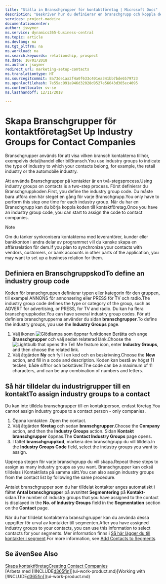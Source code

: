 ```yaml
---
title: "Ställa in Branschgrupper för kontaktföretag | Microsoft Docs"
description: "Beskriver hur du definierar en branschgrupp och koppla den till ett företag, till exempel detaljhandel eller bilindustri."
services: project-madeira
documentationcenter: 
author: jswymer
ms.service: dynamics365-business-central
ms.topic: article
ms.devlang: na
ms.tgt_pltfrm: na
ms.workload: na
ms.search.keywords: relationship, prospect
ms.date: 10/01/2018
ms.author: jswymer
redirect_url: marketing-setup-contacts
ms.translationtype: HT
ms.sourcegitcommit: 8a73de1aa2f4a0f633c401ea341bb7bde6579723
ms.openlocfilehash: 7e55ac991a946d32028d9527e56643d305ec4095
ms.contentlocale: sv-se
ms.lasthandoff: 12/11/2018

---
```

# <a name="set-up-industry-groups-for-contact-companies"></a><span data-ttu-id="1acf4-103">Skapa Branschgrupper för kontaktföretag</span><span class="sxs-lookup"><span data-stu-id="1acf4-103">Set Up Industry Groups for Contact Companies</span></span>
<span data-ttu-id="1acf4-104">Branschgrupper används för att visa vilken bransch kontakterna tillhör, exempelvis detaljhandel eller bilBransch.</span><span class="sxs-lookup"><span data-stu-id="1acf4-104">You use industry groups to indicate the type of industry to which your contacts belong, for example, the retail industry or the automobile industry.</span></span>

<span data-ttu-id="1acf4-105">Att använda Branschgrupper på kontakter är en två-stegsprocess.</span><span class="sxs-lookup"><span data-stu-id="1acf4-105">Using industry groups on contacts is a two-step process.</span></span> <span data-ttu-id="1acf4-106">Först definierar du Branschgruppkoden.</span><span class="sxs-lookup"><span data-stu-id="1acf4-106">First, you define the industry group code.</span></span> <span data-ttu-id="1acf4-107">Du måste bara utföra den här steget en gång för varje Branschgrupp.</span><span class="sxs-lookup"><span data-stu-id="1acf4-107">You only have to perform this step one time for each industry group.</span></span> <span data-ttu-id="1acf4-108">När du har en Branschgrupp kan du börja koppla koden till kontaktföretag.</span><span class="sxs-lookup"><span data-stu-id="1acf4-108">Once you have an industry group code, you can start to assign the code to contact companies.</span></span>

> [!NOTE]  
>   <span data-ttu-id="1acf4-109">Om du tänker synkronisera kontakterna med leverantörer, kunder eller bankkonton i andra delar av programmet vill du kanske skapa en affärsrelation för dem.</span><span class="sxs-lookup"><span data-stu-id="1acf4-109">If you plan to synchronize your contacts with vendors, customers, or bank accounts in other parts of the application, you may want to set up a business relation for them.</span></span>

## <a name="to-define-an-industry-group-code"></a><span data-ttu-id="1acf4-110">Definiera en Branschgruppskod</span><span class="sxs-lookup"><span data-stu-id="1acf4-110">To define an industry group code</span></span>
<span data-ttu-id="1acf4-111">Koden för branschgruppen definierar typen eller kategorin för den gruppen, till exempel ANNONS för annonsering eller PRESS för TV och radio.</span><span class="sxs-lookup"><span data-stu-id="1acf4-111">The industry group code defines the type or category of the group, such as ADVERT for advertising, or PRESS, for TV and radio.</span></span> <span data-ttu-id="1acf4-112">Du kan ha flera branschgruppkoder.</span><span class="sxs-lookup"><span data-stu-id="1acf4-112">You can have several industry group codes.</span></span> <span data-ttu-id="1acf4-113">För att definiera branschgrupperna använder du sidan **branschgrupper**.</span><span class="sxs-lookup"><span data-stu-id="1acf4-113">To define the industry groups, you use the **Industry Groups** page.</span></span>

1. <span data-ttu-id="1acf4-114">Välj ikonen ![Glödlampa som öppnar funktionen Berätta](media/ui-search/search_small.png "Glödlampa som öppnar funktionen Berätta") och ange **Branschgrupper** och välj sedan relaterad länk.</span><span class="sxs-lookup"><span data-stu-id="1acf4-114">Choose the ![Lightbulb that opens the Tell Me feature](media/ui-search/search_small.png "Tell me what you want to do") icon, enter **Industry Groups**, and then choose the related link.</span></span>
2. <span data-ttu-id="1acf4-115">Välj åtgärden **Ny** och fyll i en kod och en beskrivning.</span><span class="sxs-lookup"><span data-stu-id="1acf4-115">Choose the **New** action, and fill in a code and description.</span></span> <span data-ttu-id="1acf4-116">Koden kan bestå av högst 11 tecken, både siffror och bokstäver.</span><span class="sxs-lookup"><span data-stu-id="1acf4-116">The code can be a maximum of 11 characters, and can be any combination of numbers and letters.</span></span>

## <a name="AssignIndustryGroupContact"></a> <span data-ttu-id="1acf4-117">Så här tilldelar du industrigrupper till en kontakt</span><span class="sxs-lookup"><span data-stu-id="1acf4-117">To assign industry groups to a contact</span></span>
<span data-ttu-id="1acf4-118">Du kan inte tilldela branschgrupper till en kontaktperson, endast företag.</span><span class="sxs-lookup"><span data-stu-id="1acf4-118">You cannot assign industry groups to a contact person - only companies.</span></span>

1. <span data-ttu-id="1acf4-119">Öppna kontakten .</span><span class="sxs-lookup"><span data-stu-id="1acf4-119">Open the contact.</span></span>
2. <span data-ttu-id="1acf4-120">Välj åtgärden **företag** och sedan **branschgrupper**.</span><span class="sxs-lookup"><span data-stu-id="1acf4-120">Choose the **Company** action, and then the **Industry Groups** action.</span></span> <span data-ttu-id="1acf4-121">Sidan **Kontakt branschgrupper** öppnas.</span><span class="sxs-lookup"><span data-stu-id="1acf4-121">The **Contact Industry Groups** page opens.</span></span>
3. <span data-ttu-id="1acf4-122">I fältet **branschgruppkod**, markera den branschgrupp du vill tilldela.</span><span class="sxs-lookup"><span data-stu-id="1acf4-122">In the **Industry Groups Code** field, select the industry groups you want to assign.</span></span>

<span data-ttu-id="1acf4-123">Upprepa stegen för varje branschgrupp du vill skapa.</span><span class="sxs-lookup"><span data-stu-id="1acf4-123">Repeat these steps to assign as many industry groups as you want.</span></span> <span data-ttu-id="1acf4-124">Branschgrupper kan också tilldelas i Kontaktlista på samma sätt.</span><span class="sxs-lookup"><span data-stu-id="1acf4-124">You can also assign industry groups from the contact list by following the same procedure.</span></span>

<span data-ttu-id="1acf4-125">Antalet branschgrupper som du har tilldelat kontakter anges automatiskt i fältet **Antal branschgrupper** på avsnittet **Segmentering** på **Kontakt**-sidan.</span><span class="sxs-lookup"><span data-stu-id="1acf4-125">The number of industry groups that you have assigned to the contact is displayed in the **No. of Industry Groups** field in the **Segmentation** section on the **Contact** page.</span></span>

<span data-ttu-id="1acf4-126">När du har tilldelat kontakterna branschgrupper kan du använda dessa uppgifter för urval av kontakter till segmenten.</span><span class="sxs-lookup"><span data-stu-id="1acf4-126">After you have assigned industry groups to your contacts, you can use this information to select contacts for your segments.</span></span> <span data-ttu-id="1acf4-127">Mer information finns i [Så här lägger du till kontakter i segment](marketing-add-contact-segment.md).</span><span class="sxs-lookup"><span data-stu-id="1acf4-127">For more information, see [Add Contacts to Segments](marketing-add-contact-segment.md).</span></span>

## <a name="see-also"></a><span data-ttu-id="1acf4-128">Se även</span><span class="sxs-lookup"><span data-stu-id="1acf4-128">See Also</span></span>
[<span data-ttu-id="1acf4-129">Skapa kontaktföretag</span><span class="sxs-lookup"><span data-stu-id="1acf4-129">Creating Contact Companies</span></span>](marketing-create-contact-companies.md)  
<span data-ttu-id="1acf4-130">[Arbeta med [!INCLUDE[d365fin](includes/d365fin_md.md)]](ui-work-product.md)</span><span class="sxs-lookup"><span data-stu-id="1acf4-130">[Working with [!INCLUDE[d365fin](includes/d365fin_md.md)]](ui-work-product.md)</span></span>

